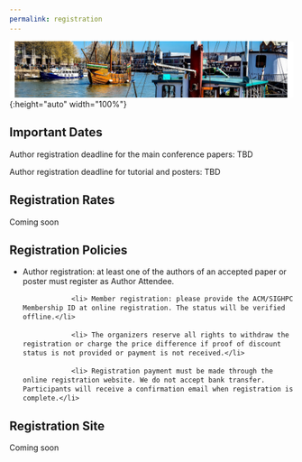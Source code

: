 ```yaml
---
permalink: registration
---
```


![Banner](/assets/banner-B.png){:height="auto" width="100%"}

## Important Dates
  <p>Author registration deadline for the main conference papers: TBD</p>
  <p>Author registration deadline for tutorial and posters: TBD</p>

## Registration Rates

Coming soon

<!--
<div class="row mt-xs-0 mt-sm-0 mt-md-1 mt-lg-2 mt-xl-2 mb-xs-2 mb-sm-2">
<div class="col-xs-12 col-sm-12 col-md-12 col-lg-12 col-xl-10 offset-xl-1">
  <div class="row">
  <div class="col text-justify conference-text">

              <table border="1" cellpadding="1" cellspacing="1"><thead><tr><th scope="col" style="width:170px">ACM Membership</th>
                    <th scope="col" style="width:159px"> Paper Author Attendee</th>
                    <th scope="col" style="width:159px"> Poster Author Attendee</th>
                    <th scope="col" style="width:159px"> Non-Author Attendee</th>
                </tr></thead><tbody><tr><td style="width:170px"> Non-Member</td>
                  <td style="width:159px">XXX</td>
                  <td style="width:159px">XXX</td>
                  <td style="width:159px">XXX</td>
                </tr><tr><td style="width:170px">ACM Regular Member</td>
                  <td style="width:159px">XXX</td>
                  <td style="width:159px">XXX</td>
                  <td style="width:159px">XXX</td>
                </tr><tr><td style="width:170px">ACM SIGHPC Member</td>
                  <td style="width:159px">XXX</td>
                  <td style="width:159px">XXX</td>
                  <td style="width:159px">XXX</td>
                </tr><tr><td style="width:170px">ACM Student Member</td>
                  <td style="width:159px">XXX</td>
                  <td style="width:159px">XXX</td>
                  <td style="width:159px">XXX</td>
                </tr><tr><td style="width:170px">Student Non-Member</td>
                  <td style="width:159px">XXX</td>
                  <td style="width:159px">XXX</td>
                  <td style="width:159px">XXX</td>
                </tr><tr><td style="width:170px">ACM Life Member</td>
                  <td style="width:159px">XXX</td>
                  <td style="width:159px">XXX</td>
                  <td style="width:159px">XXX</td>
              </tr></tbody></table><p> </p>
              <p> </p>
              <p> </p>
              <p> </p>
              <p> </p>
              <p> </p>

  </div>
  </div>
  </div>

</div>
-->

## Registration Policies

   <ul>
                <li> Author registration: at least one of the authors of an accepted paper or poster must register as Author Attendee.</li>

                <li> Member registration: please provide the ACM/SIGHPC Membership ID at online registration. The status will be verified offline.</li>

                <li> The organizers reserve all rights to withdraw the registration or charge the price difference if proof of discount status is not provided or payment is not received.</li>

                <li> Registration payment must be made through the online registration website. We do not accept bank transfer. Participants will receive a confirmation email when registration is complete.</li>
<!--
                <li> Cancellation must be requested by sending an email to XXX. No refunds after XXX for paper author registration. No refunds after XXX  for poster author registration. All refunds prior to the cancellation deadline will incur a 15% cancellation processing fee.</li>
-->
  </ul>

## Registration Site
  <p>Coming soon</p>
<!--
          <p>Paper and Poster Author Registration: <a href="https://go.regform.com/#!/registration/7elknXQ/info" target="_blank">author registration</a></p>

          <p> Non-Author Attendee Registration: Please use the attendee registration link from <a href="program.html">program</a> to register for individual days. </p>
-->

## Visa Information
<p>Coming soon</p>

## Contact Information
<p>Coming soon</p>
<!-- <p> For inquiries about registration, please send an email to &lt;eurompi2020-registration@mcs.anl.gov&gt;.</p> -->

